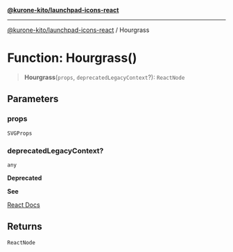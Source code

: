 [**@kurone-kito/launchpad-icons-react**](../README.md)

***

[@kurone-kito/launchpad-icons-react](../globals.md) / Hourgrass

# Function: Hourgrass()

> **Hourgrass**(`props`, `deprecatedLegacyContext`?): `ReactNode`

## Parameters

### props

`SVGProps`

### deprecatedLegacyContext?

`any`

**Deprecated**

**See**

[React Docs](https://legacy.reactjs.org/docs/legacy-context.html#referencing-context-in-lifecycle-methods)

## Returns

`ReactNode`
